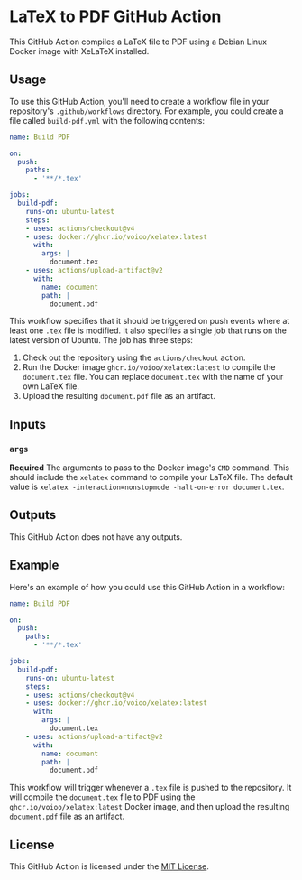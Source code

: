 # LaTeX to PDF GitHub Action

This GitHub Action compiles a LaTeX file to PDF using a Debian Linux Docker image with XeLaTeX installed.

## Usage

To use this GitHub Action, you'll need to create a workflow file in your repository's `.github/workflows` directory. For example, you could create a file called `build-pdf.yml` with the following contents:

```yaml
name: Build PDF

on:
  push:
    paths:
      - '**/*.tex'

jobs:
  build-pdf:
    runs-on: ubuntu-latest
    steps:
    - uses: actions/checkout@v4
    - uses: docker://ghcr.io/voioo/xelatex:latest
      with:
        args: |
          document.tex
    - uses: actions/upload-artifact@v2
      with:
        name: document
        path: |
          document.pdf
```

This workflow specifies that it should be triggered on push events where at least one `.tex` file is modified. It also specifies a single job that runs on the latest version of Ubuntu. The job has three steps:

1. Check out the repository using the `actions/checkout` action.
2. Run the Docker image `ghcr.io/voioo/xelatex:latest` to compile the `document.tex` file. You can replace `document.tex` with the name of your own LaTeX file.
3. Upload the resulting `document.pdf` file as an artifact.

## Inputs

### `args`

**Required** The arguments to pass to the Docker image's `CMD` command. This should include the `xelatex` command to compile your LaTeX file. The default value is `xelatex -interaction=nonstopmode -halt-on-error document.tex`.

## Outputs

This GitHub Action does not have any outputs.

## Example

Here's an example of how you could use this GitHub Action in a workflow:

```yaml
name: Build PDF

on:
  push:
    paths:
      - '**/*.tex'

jobs:
  build-pdf:
    runs-on: ubuntu-latest
    steps:
    - uses: actions/checkout@v4
    - uses: docker://ghcr.io/voioo/xelatex:latest
      with:
        args: |
          document.tex
    - uses: actions/upload-artifact@v2
      with:
        name: document
        path: |
          document.pdf
```

This workflow will trigger whenever a `.tex` file is pushed to the repository. It will compile the `document.tex` file to PDF using the `ghcr.io/voioo/xelatex:latest` Docker image, and then upload the resulting `document.pdf` file as an artifact.

## License

This GitHub Action is licensed under the [MIT License](LICENSE).
